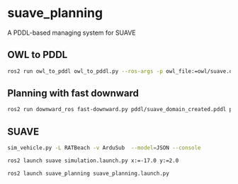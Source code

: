 # suave_planning
A PDDL-based managing system for SUAVE

## OWL to PDDL

<!-- ```bash
ros2 run owl_to_pddl owl_to_pddl.py --ros-args -p --owl=owl/suave.owl --tBox --inDomain=pddl/suave_domain.pddl --outDomain=pddl/suave_domain_created.pddl --aBox --inProblem=pddl/suave_problem.pddl --outProblem=pddl/suave_problem_created.pddl --add-num-comparisons --replace-output
``` -->
```bash
ros2 run owl_to_pddl owl_to_pddl.py --ros-args -p owl_file:=owl/suave.owl -p in_domain_file:=pddl/suave_domain.pddl -p out_domain_file:=pddl/suave_domain_created.pddl -p in_problem_file:=pddl/suave_problem.pddl -p out_problem_file:=pddl/suave_problem_created.pddl
```
## Planning with fast downward

```bash
ros2 run downward_ros fast-downward.py pddl/suave_domain_created.pddl pddl/suave_problem_created.pddl --search 'astar(blind())'
```

## SUAVE

```bash
sim_vehicle.py -L RATBeach -v ArduSub  --model=JSON --console
```

```bash
ros2 launch suave simulation.launch.py x:=-17.0 y:=2.0
```

```bash
ros2 launch suave_planning suave_planning.launch.py
```
